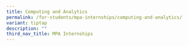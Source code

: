 ```yaml
---
title: Computing and Analytics
permalink: /for-students/mpa-internships/computing-and-analytics/
variant: tiptap
description: ""
third_nav_title: MPA Internships
---
```

